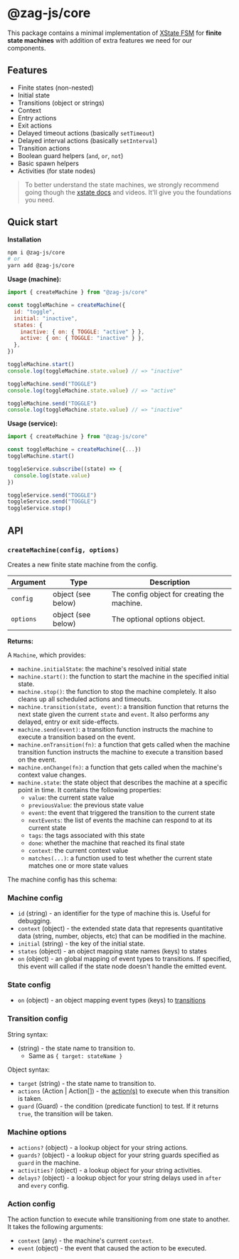 # @zag-js/core

This package contains a minimal implementation of [XState FSM](https://github.com/statelyai/xstate) for **finite state
machines** with addition of extra features we need for our components.

## Features

- Finite states (non-nested)
- Initial state
- Transitions (object or strings)
- Context
- Entry actions
- Exit actions
- Delayed timeout actions (basically `setTimeout`)
- Delayed interval actions (basically `setInterval`)
- Transition actions
- Boolean guard helpers (`and`, `or`, `not`)
- Basic spawn helpers
- Activities (for state nodes)

> To better understand the state machines, we strongly recommend going though the
> [xstate docs](https://xstate.js.org/docs/) and videos. It'll give you the foundations you need.

## Quick start

**Installation**

```bash
npm i @zag-js/core
# or
yarn add @zag-js/core
```

**Usage (machine):**

```js
import { createMachine } from "@zag-js/core"

const toggleMachine = createMachine({
  id: "toggle",
  initial: "inactive",
  states: {
    inactive: { on: { TOGGLE: "active" } },
    active: { on: { TOGGLE: "inactive" } },
  },
})

toggleMachine.start()
console.log(toggleMachine.state.value) // => "inactive"

toggleMachine.send("TOGGLE")
console.log(toggleMachine.state.value) // => "active"

toggleMachine.send("TOGGLE")
console.log(toggleMachine.state.value) // => "inactive"
```

**Usage (service):**

```js
import { createMachine } from "@zag-js/core"

const toggleMachine = createMachine({...})
toggleMachine.start()

toggleService.subscribe((state) => {
  console.log(state.value)
})

toggleService.send("TOGGLE")
toggleService.send("TOGGLE")
toggleService.stop()
```

## API

### `createMachine(config, options)`

Creates a new finite state machine from the config.

| Argument  | Type               | Description                                 |
| --------- | ------------------ | ------------------------------------------- |
| `config`  | object (see below) | The config object for creating the machine. |
| `options` | object (see below) | The optional options object.                |

**Returns:**

A `Machine`, which provides:

- `machine.initialState`: the machine's resolved initial state
- `machine.start()`: the function to start the machine in the specified initial state.
- `machine.stop()`: the function to stop the machine completely. It also cleans up all scheduled actions and timeouts.
- `machine.transition(state, event)`: a transition function that returns the next state given the current `state` and
  `event`. It also performs any delayed, entry or exit side-effects.
- `machine.send(event)`: a transition function instructs the machine to execute a transition based on the event.
- `machine.onTransition(fn)`: a function that gets called when the machine transition function instructs the machine to
  execute a transition based on the event.
- `machine.onChange(fn)`: a function that gets called when the machine's context value changes.
- `machine.state`: the state object that describes the machine at a specific point in time. It contains the following
  properties:
  - `value`: the current state value
  - `previousValue`: the previous state value
  - `event`: the event that triggered the transition to the current state
  - `nextEvents`: the list of events the machine can respond to at its current state
  - `tags`: the tags associated with this state
  - `done`: whether the machine that reached its final state
  - `context`: the current context value
  - `matches(...)`: a function used to test whether the current state matches one or more state values

The machine config has this schema:

### Machine config

- `id` (string) - an identifier for the type of machine this is. Useful for debugging.
- `context` (object) - the extended state data that represents quantitative data (string, number, objects, etc) that can
  be modified in the machine.
- `initial` (string) - the key of the initial state.
- `states` (object) - an object mapping state names (keys) to states
- `on` (object) - an global mapping of event types to transitions. If specified, this event will called if the state
  node doesn't handle the emitted event.

### State config

- `on` (object) - an object mapping event types (keys) to [transitions](#transition-config)

### Transition config

String syntax:

- (string) - the state name to transition to.
  - Same as `{ target: stateName }`

Object syntax:

- `target` (string) - the state name to transition to.
- `actions` (Action | Action[]) - the [action(s)](#action-config) to execute when this transition is taken.
- `guard` (Guard) - the condition (predicate function) to test. If it returns `true`, the transition will be taken.

### Machine options

- `actions?` (object) - a lookup object for your string actions.
- `guards?` (object) - a lookup object for your string guards specified as `guard` in the machine.
- `activities?` (object) - a lookup object for your string activities.
- `delays?` (object) - a lookup object for your string delays used in `after` and `every` config.

### Action config

The action function to execute while transitioning from one state to another. It takes the following arguments:

- `context` (any) - the machine's current `context`.
- `event` (object) - the event that caused the action to be executed.
